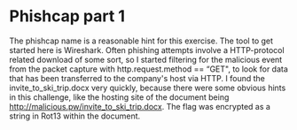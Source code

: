 # Phishcap part 1

The phishcap name is a reasonable hint for this exercise. The tool to get started here is Wireshark. Often phishing attempts involve a HTTP-protocol related download of some sort, so I started filtering for the malicious event from the packet capture with http.request.method == “GET", to look for data that has been transferred to the company's host via HTTP. I found the invite_to_ski_trip.docx very quickly, because there were some obvious hints in this challenge, like the hosting site of the document being http://malicious.pw/invite_to_ski_trip.docx. The flag was encrypted as a string in Rot13 within the document.

